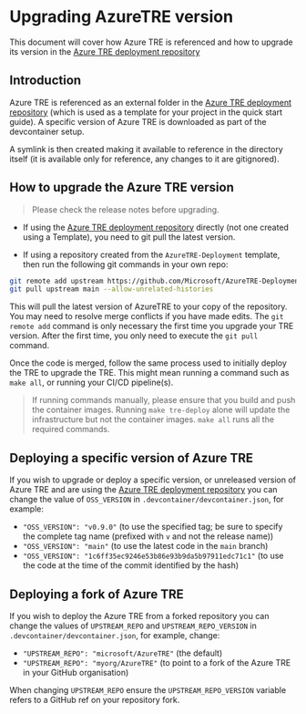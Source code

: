 # Upgrading AzureTRE version

This document will cover how Azure TRE is referenced and how to upgrade its version in the [Azure TRE deployment repository](https://github.com/microsoft/AzureTRE-Deployment)

## Introduction

Azure TRE is referenced as an external folder in the [Azure TRE deployment repository](https://github.com/Microsoft/AzureTRE-Deployment) (which is used as a template for your project in the quick start guide). A specific version of Azure TRE is downloaded as part of the devcontainer setup.

A symlink is then created making it available to reference in the directory itself (it is available only for reference, any changes to it are gitignored).

## How to upgrade the Azure TRE version

> Please check the release notes before upgrading.

- If using the [Azure TRE deployment repository](https://github.com/microsoft/AzureTRE-Deployment) directly (not one created using a Template), you need to git pull the latest version.

- If using a repository created from the `AzureTRE-Deployment` template, then run the following git commands in your own repo:
```sh
git remote add upstream https://github.com/Microsoft/AzureTRE-Deployment
git pull upstream main --allow-unrelated-histories
```
This will pull the latest version of AzureTRE to your copy of the repository. You may need to resolve merge conflicts if you have made edits.
The `git remote add` command is only necessary the first time you upgrade your TRE version. After the first time, you only need to execute the `git pull` command.

Once the code is merged, follow the same process used to initially deploy the TRE to upgrade the TRE. This might mean running a command such as `make all`, or running your CI/CD pipeline(s).

> If running commands manually, please ensure that you build and push the container images. Running `make tre-deploy` alone will update the infrastructure but not the container images. `make all` runs all the required commands.

## Deploying a specific version of Azure TRE

If you wish to upgrade or deploy a specific version, or unreleased version of Azure TRE and are using the [Azure TRE deployment repository](https://github.com/Microsoft/AzureTRE-Deployment) you can change the value of `OSS_VERSION` in `.devcontainer/devcontainer.json`, for example:

- `"OSS_VERSION": "v0.9.0"` (to use the specified tag; be sure to specify the complete tag name (prefixed with `v` and not the release name))
- `"OSS_VERSION": "main"` (to use the latest code in the `main` branch)
- `"OSS_VERSION": "1c6ff35ec9246e53b86e93b9da5b97911edc71c1"` (to use the code at the time of the commit identified by the hash)

## Deploying a fork of Azure TRE

If you wish to deploy the Azure TRE from a forked repository you can change the values of `UPSTREAM_REPO` and `UPSTREAM_REPO_VERSION` in `.devcontainer/devcontainer.json`, for example, change:

- `"UPSTREAM_REPO": "microsoft/AzureTRE"` (the default)
- `"UPSTREAM_REPO": "myorg/AzureTRE"` (to point to a fork of the Azure TRE in your GitHub organisation)

When changing `UPSTREAM_REPO` ensure the `UPSTREAM_REPO_VERSION` variable refers to a GitHub ref on your repository fork.
